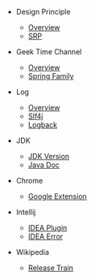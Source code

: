 - Design Principle
  - [Overview](book/desgin-principle/overview.md)
  - [SRP](book/desgin-principle/SRP.md)
    
- Geek Time Channel
    - [Overview](book/geek-time/overview.md)
    - [Spring Family](book/geek-time/spring-family/doc.md)

- Log
  - [Overview](book/log/overview.md)
  - [Slf4j](book/log/slf4j.md)
  - [Logback](book/log/logback.md)

- JDK
  - [JDK Version](book/jdk/jdk-version.md)
  - [Java Doc](book/jdk/jdk-doc.md)

- Chrome
  - [Google Extension](book/chrome/google-extension.md)

- Intellij
  - [IDEA Plugin](book/idea/idea-plugin.md)
  - [IDEA Error](book/idea/idea-error.md)

- Wikipedia
  - [Release Train](book/wikipedia/release-train.md)    

[comment]: <> (- Todo)

[comment]: <> (  - [Draft]&#40;book/todo/draft.md&#41;)